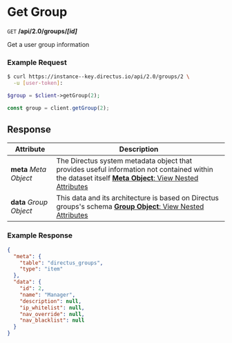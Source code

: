 # Get Group

<span class="request">`GET` **/api/2.0/groups/_[id]_**</span>

<span class="description">Get a user group information</span>

### Example Request

```bash
$ curl https://instance--key.directus.io/api/2.0/groups/2 \
  -u [user-token]:
```

```php
$group = $client->getGroup(2);
```

```javascript
const group = client.getGroup(2);
```

## Response

<span class="attributes">Attribute</span> | Description
-------|------------
**meta** _Meta Object_ | The Directus system metadata object that provides useful information not contained within the dataset itself [**Meta Object**: View Nested Attributes](/overview/objects-model.md#meta-object)
**data** _Group Object_ | <span class="custom">This data and its architecture is based on Directus groups's schema</span> [**Group Object**: View Nested Attributes](/overview/objects-model.md#group-object)

### Example Response

```json
{
  "meta": {
    "table": "directus_groups",
    "type": "item"
  },
  "data": {
    "id": 2,
    "name": "Manager",
    "description": null,
    "ip_whitelist": null,
    "nav_override": null,
    "nav_blacklist": null
  }
}
```
